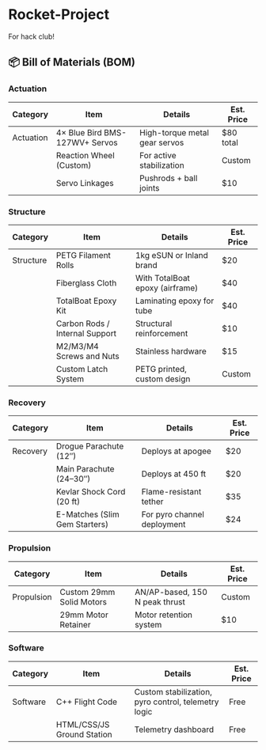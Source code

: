 # Rocket-Project
For hack club!

## 📦 Bill of Materials (BOM)

### Actuation

| **Category** | **Item**                        | **Details**                            | **Est. Price** |
|--------------|----------------------------------|----------------------------------------|----------------|
| Actuation     | 4× Blue Bird BMS-127WV+ Servos  | High-torque metal gear servos          | $80 total      |
|               | Reaction Wheel (Custom)         | For active stabilization               | Custom         |
|               | Servo Linkages                  | Pushrods + ball joints                 | $10            |

### Structure

| **Category** | **Item**                        | **Details**                            | **Est. Price** |
|--------------|----------------------------------|----------------------------------------|----------------|
| Structure     | PETG Filament Rolls             | 1kg eSUN or Inland brand               | $20            |
|               | Fiberglass Cloth                | With TotalBoat epoxy (airframe)        | $40            |
|               | TotalBoat Epoxy Kit             | Laminating epoxy for tube              | $40            |
|               | Carbon Rods / Internal Support  | Structural reinforcement               | $10            |
|               | M2/M3/M4 Screws and Nuts        | Stainless hardware                     | $15            |
|               | Custom Latch System             | PETG printed, custom design            | Custom         |

### Recovery

| **Category** | **Item**                        | **Details**                            | **Est. Price** |
|--------------|----------------------------------|----------------------------------------|----------------|
| Recovery      | Drogue Parachute (12″)          | Deploys at apogee                      | $20            |
|               | Main Parachute (24–30″)         | Deploys at 450 ft                      | $20            |
|               | Kevlar Shock Cord (20 ft)       | Flame-resistant tether                 | $35            |
|               | E-Matches (Slim Gem Starters)   | For pyro channel deployment            | $24            |

### Propulsion

| **Category** | **Item**                        | **Details**                            | **Est. Price** |
|--------------|----------------------------------|----------------------------------------|----------------|
| Propulsion    | Custom 29mm Solid Motors        | AN/AP-based, 150 N peak thrust         | Custom         |
|               | 29mm Motor Retainer             | Motor retention system                 | $10            |

### Software

| **Category** | **Item**                        | **Details**                            | **Est. Price** |
|--------------|----------------------------------|----------------------------------------|----------------|
| Software      | C++ Flight Code                 | Custom stabilization, pyro control, telemetry logic | Free |
|               | HTML/CSS/JS Ground Station      | Telemetry dashboard                    | Free           |

